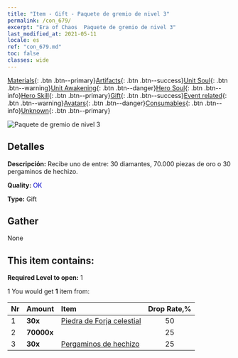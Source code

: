 ```yaml
---
title: "Item - Gift - Paquete de gremio de nivel 3"
permalink: /con_679/
excerpt: "Era of Chaos  Paquete de gremio de nivel 3"
last_modified_at: 2021-05-11
locale: es
ref: "con_679.md"
toc: false
classes: wide
---
```

 [Materials](/ItemsES/){: .btn .btn--primary}[Artifacts](/ItemsES/Artifacts/){: .btn .btn--success}[Unit Soul](/ItemsES/UnitSoul/){: .btn .btn--warning}[Unit Awakening](/ItemsES/UnitAwakening/){: .btn .btn--danger}[Hero Soul](/ItemsES/HeroSoul/){: .btn .btn--info}[Hero Skill](/ItemsES/HeroSkill/){: .btn .btn--primary}[Gift](/ItemsES/Gift/){: .btn .btn--success}[Event related](/ItemsES/Events/){: .btn .btn--warning}[Avatars](/ItemsES/Avatars/){: .btn .btn--danger}[Consumables](/ItemsES/Consumables/){: .btn .btn--info}[Unknown](/ItemsES/Unknown/){: .btn .btn--primary}

 ![Paquete de gremio de nivel 3](/images/t/i_50002.png)

## Detalles
 **Descripción:** Recibe uno de entre: 30 diamantes, 70.000 piezas de oro o 30 pergaminos de hechizo.

 **Quality:** <span style="color: #0000CD">OK</span>

 **Type:** Gift

## Gather

  None

## This item contains:

 **Required Level to open:** 1

 1 You would get **1** item  from:

  | Nr | Amount |     Item    | Drop Rate,% |
  |:---|:-------|:------------|:---------:|
  | 1 |  **30x** | [Piedra de Forja celestial](/ItemsES/art_188/) | 50 | 
  | 2 |  **70000x** | <i class="fas fa-coins"/> | 25 | 
  | 3 |  **30x** | [Pergaminos de hechizo](/ItemsES/con_694/) | 25 | 
